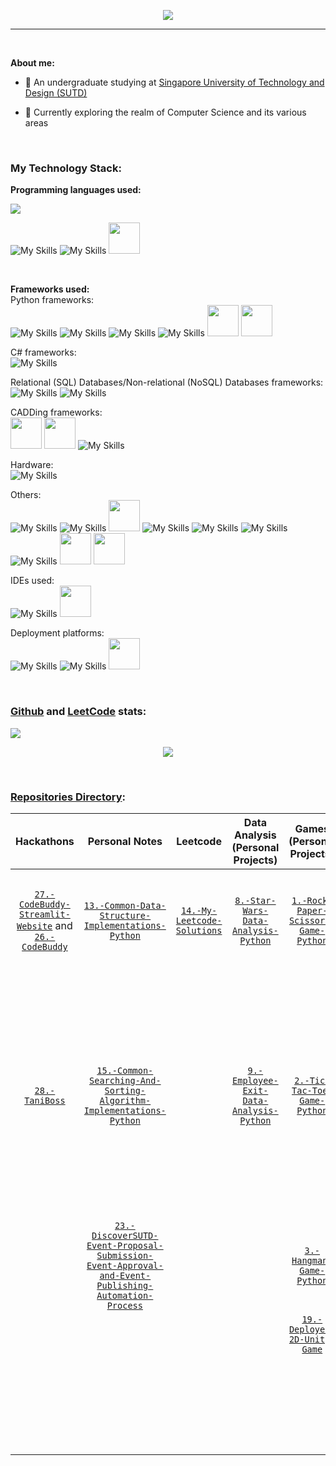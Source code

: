 <p align="center">
  <img src="https://clipart-library.com/img1/1754071.gif">
</p>

-----

<br> 

**About me:**

+ 🏫 An undergraduate studying at [Singapore University of Technology and Design (SUTD)](https://sutd.edu.sg/)

+ :dart: Currently exploring the realm of Computer Science and its various areas

<br>

### My Technology Stack:

**Programming languages used:**  

<picture>
  <source   srcset="https://github-readme-stats.vercel.app/api/top-langs?username=WindJammer6&show_icons=true&locale=en&layout=compact&theme=dark&hide=HTML&hide_border=true&card_width=700"
    media="(prefers-color-scheme: dark)"
  />
  <img src="https://github-readme-stats.vercel.app/api/top-langs?username=WindJammer6&show_icons=true&locale=en&layout=compact&hide_border=true%card_width=700" />
</picture>

![My Skills](https://go-skill-icons.vercel.app/api/icons?i=python) ![My Skills](https://go-skill-icons.vercel.app/api/icons?i=cs) <img src="https://substackcdn.com/image/fetch/f_auto,q_auto:good,fl_progressive:steep/https://bucketeer-e05bbc84-baa3-437e-9518-adb32be77984.s3.amazonaws.com/public/images/85be1fac-45e8-4f67-88d0-cc3d042fbd01_935x935.png" width="50" height="50"> 

<br>

**Frameworks used:**  
Python frameworks:  
![My Skills](https://go-skill-icons.vercel.app/api/icons?i=numpy) ![My Skills](https://go-skill-icons.vercel.app/api/icons?i=pandas) ![My Skills](https://go-skill-icons.vercel.app/api/icons?i=matplotlib) ![My Skills](https://go-skill-icons.vercel.app/api/icons?i=streamlit)  <img src="https://play-lh.googleusercontent.com/98JfuGoUOxFK63NBn6Qd3TR1dSGcV_mJ17o_wRjPqWoKcDa7PyCG1K2C9jgH1Pb1N6Gj" width="50" height="50"> <img src="https://logodownload.org/wp-content/uploads/2017/11/telegram-logo-8.png" width="50" height="50">

C# frameworks:  
![My Skills](https://go-skill-icons.vercel.app/api/icons?i=unity)

Relational (SQL) Databases/Non-relational (NoSQL) Databases frameworks:  
![My Skills](https://go-skill-icons.vercel.app/api/icons?i=mysql) ![My Skills](https://go-skill-icons.vercel.app/api/icons?i=firebase)

CADDing frameworks:  
<img src="https://tse4.mm.bing.net/th?id=OIP.TZIt0IpYp3NmLBQOmCwwcAAAAA&pid=Api&P=0&h=180" width="50" height="50"> <img src="https://tse1.explicit.bing.net/th?id=OIP.TacHS_qW2tyVFKBjCFq-VwHaHa&pid=Api&P=0&h=180" width="50" height="50"> ![My Skills](https://go-skill-icons.vercel.app/api/icons?i=blender) 

Hardware:  
![My Skills](https://go-skill-icons.vercel.app/api/icons?i=arduino)

Others:  
![My Skills](https://go-skill-icons.vercel.app/api/icons?i=github) ![My Skills](https://go-skill-icons.vercel.app/api/icons?i=chatgpt) <img src="https://images-websitehunt.s3.amazonaws.com/website/47308b29-54f5-4e48-a739-573a26f9a414.png" width="50" height="50"> ![My Skills](https://go-skill-icons.vercel.app/api/icons?i=ai) ![My Skills](https://go-skill-icons.vercel.app/api/icons?i=ps) ![My Skills](https://go-skill-icons.vercel.app/api/icons?i=canva) ![My Skills](https://go-skill-icons.vercel.app/api/icons?i=figma) <img src="https://cdn.freebiesupply.com/logos/large/2x/zapier-logo-png-transparent.png" width="50" height="50"> <img src="https://uxwing.com/wp-content/themes/uxwing/download/brands-and-social-media/claude-ai-icon.png" width="50" height="50">

IDEs used:  
![My Skills](https://go-skill-icons.vercel.app/api/icons?i=vscode) <img src="https://upload.wikimedia.org/wikipedia/commons/thumb/3/38/Jupyter_logo.svg/1200px-Jupyter_logo.svg.png" width="50" height="50"> 

Deployment platforms:  
![My Skills](https://go-skill-icons.vercel.app/api/icons?i=vercel) ![My Skills](https://go-skill-icons.vercel.app/api/icons?i=streamlit) <img src="https://tse2.mm.bing.net/th?id=OIP.HFIC8HxZ7to4l7-b8Dj5mgHaHA&pid=Api&P=0&h=180" width="50" height="50"> 

<br>

### [Github](https://github.com/WindJammer6) and [LeetCode](https://leetcode.com/WindJammer6/) stats:

![](http://github-profile-summary-cards.vercel.app/api/cards/profile-details?username=WindJammer6&theme=dracula) 

<p align="center">
  <img src=https://leetcard.jacoblin.cool/WindJammer6?border=0&width=700&animation=false>
</p>

<br>

### [Repositories Directory](https://github.com/WindJammer6?tab=repositories):
| **Hackathons** | **Personal Notes** | **Leetcode**  | **Data Analysis (Personal Projects)** | **Games (Personal Projects)** | **Website Development (Personal Projects)** | **Others (Personal Projects)** | **Learning Journeys** |
|:------:|:------:|:------:|:------:|:------:|:------:|:------:|:------:|
| [`27.-CodeBuddy-Streamlit-Website`](https://github.com/WindJammer6/27.-CodeBuddy-Streamlit-Website) and [`26.-CodeBuddy`](https://github.com/WindJammer6/26.-CodeBuddy) | [`13.-Common-Data-Structure-Implementations-Python`](https://github.com/WindJammer6/13.-Common-Data-Structure-Implementations-Python) | [`14.-My-Leetcode-Solutions`](https://github.com/WindJammer6/14.-My-Leetcode-Solutions) | [`8.-Star-Wars-Data-Analysis-Python`](https://github.com/WindJammer6/8.-Star-Wars-Data-Analysis-Python) | [`1.-Rock-Paper-Scissors-Game-Python`](https://github.com/WindJammer6/1.-Rock-Paper-Scissors-Game-Python) | [`18.-Deployed-Streamlit-Python-and-Firebase-Web-Application-Project-for-a-Karaoke-Event`](https://github.com/WindJammer6/18.-Deployed-Streamlit-Python-and-Firebase-Web-Application-Project-for-a-Karaoke-Event) | [`4.-Calculator-Python`](https://github.com/WindJammer6/4.-Calculator-Python) | [`7.-NumPy-Pandas-Matplotlib-Learning-and-Practice-Python`](https://github.com/WindJammer6/7.-NumPy-Pandas-Matplotlib-Learning-and-Practice-Python) |
| [`28.-TaniBoss`](https://github.com/WindJammer6/28.-TaniBoss) | [`15.-Common-Searching-And-Sorting-Algorithm-Implementations-Python`](https://github.com/WindJammer6/15.-Common-Searching-And-Sorting-Algorithm-Implementations-Python) | &nbsp; | [`9.-Employee-Exit-Data-Analysis-Python`](https://github.com/WindJammer6/9.-Employee-Exit-Data-Analysis-Python) | [`2.-Tic-Tac-Toe-Game-Python`](https://github.com/WindJammer6/2.-Tic-Tac-Toe-Game-Python) | [`21.-Deployed-Telegram-Chatbot-with-Chatbase-custom-GPT-LLM-model-API-and-Firebase-in-Vercel`](https://github.com/WindJammer6/21.-Deployed-Telegram-Chatbot-with-Chatbase-custom-GPT-LLM-model-API-and-Firebase-in-Vercel) and [`22.-Deployed-Streamlit-Web-Application-for-Telegram-Chatbot-with-Chatbase-custom-GPT-LLM-model-API`](https://github.com/WindJammer6/22.-Deployed-Streamlit-Web-Application-for-Telegram-Chatbot-with-Chatbase-custom-GPT-LLM-model-API)  | [`5.-Alarm-Clock-Python`](https://github.com/WindJammer6/5.-Alarm-Clock-Python) | [`10.-Object-Oriented-Programming-OOP-Learning-and-Practice-Python`](https://github.com/WindJammer6/10.-Object-Oriented-Programming-OOP-Learning-and-Practice-Python) |
| &nbsp; | [`23.-DiscoverSUTD-Event-Proposal-Submission-Event-Approval-and-Event-Publishing-Automation-Process`](https://github.com/WindJammer6/23.-DiscoverSUTD-Event-Proposal-Submission-Event-Approval-and-Event-Publishing-Automation-Process) | &nbsp; | &nbsp; | [`3.-Hangman-Game-Python`](https://github.com/WindJammer6/3.-Hangman-Game-Python) | &nbsp; | [`6.-Countdown-Alarm-Clock-with-GUI-Python`](https://github.com/WindJammer6/6.-Countdown-Alarm-Clock-with-GUI-Python) | [`12.-Data-Structures-and-Algorithms-Learning-and-Practice-Python`](https://github.com/WindJammer6/12.-Data-Structures-and-Algorithms-Learning-and-Practice-Python) |
| &nbsp; | &nbsp; | &nbsp; | &nbsp; | [`19.-Deployed-2D-Unity-Game`](https://github.com/WindJammer6/19.-Deployed-2D-Unity-Game) | &nbsp; | [`11.-Banking-System-OOP-Python`](https://github.com/WindJammer6/11.-Banking-System-OOP-Python) | [`16.-Csharp-and-Unity-Learning`](https://github.com/WindJammer6/16.-Csharp-and-Unity-Learning) |
| &nbsp; | &nbsp; | &nbsp; | &nbsp; | &nbsp; | &nbsp; | [`17.-Mini-Projects-from-School`](https://github.com/WindJammer6/17.-Mini-Projects-from-School) | [`20.-Machine-Learning-and-Deep-Learning-Learning-and-Practice-Python`](https://github.com/WindJammer6/20.-Machine-Learning-and-Deep-Learning-Learning-and-Practice-Python) |
| &nbsp; | &nbsp; | &nbsp; | &nbsp; | &nbsp; | &nbsp; | &nbsp; | [`24.-SQL-learning-with-MySQL-SQL-implementation-`](https://github.com/WindJammer6/24.-SQL-learning-with-MySQL-SQL-implementation-) |

